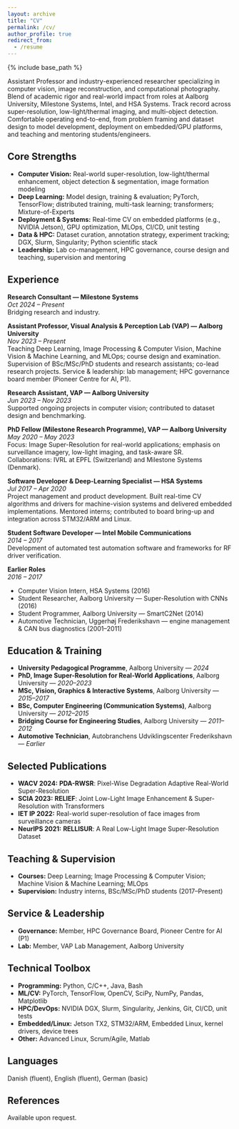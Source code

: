 ```yaml
---
layout: archive
title: "CV"
permalink: /cv/
author_profile: true
redirect_from:
  - /resume
---
```


{% include base_path %}

Assistant Professor and industry-experienced researcher specializing in computer vision, image reconstruction, and computational photography. Blend of academic rigor and real-world impact from roles at Aalborg University, Milestone Systems, Intel, and HSA Systems. Track record across super-resolution, low-light/thermal imaging, and multi-object detection. Comfortable operating end-to-end, from problem framing and dataset design to model development, deployment on embedded/GPU platforms, and teaching and mentoring students/engineers.

## Core Strengths
- **Computer Vision:** Real-world super-resolution, low-light/thermal enhancement, object detection & segmentation, image formation modeling  
- **Deep Learning:** Model design, training & evaluation; PyTorch, TensorFlow; distributed training, multi-task learning; transformers; Mixture-of-Experts  
- **Deployment & Systems:** Real-time CV on embedded platforms (e.g., NVIDIA Jetson), GPU optimization, MLOps, CI/CD, unit testing  
- **Data & HPC:** Dataset curation, annotation strategy, experiment tracking; DGX, Slurm, Singularity; Python scientific stack  
- **Leadership:** Lab co-management, HPC governance, course design and teaching, supervision and mentoring

## Experience
**Research Consultant — Milestone Systems**  
*Oct 2024 – Present*  
Bridging research and industry.

**Assistant Professor, Visual Analysis & Perception Lab (VAP) — Aalborg University**  
*Nov 2023 – Present*  
Teaching Deep Learning, Image Processing & Computer Vision, Machine Vision & Machine Learning, and MLOps; course design and examination. Supervision of BSc/MSc/PhD students and research assistants; co-lead research projects. Service & leadership: lab management; HPC governance board member (Pioneer Centre for AI, P1).

**Research Assistant, VAP — Aalborg University**  
*Jun 2023 – Nov 2023*  
Supported ongoing projects in computer vision; contributed to dataset design and benchmarking.

**PhD Fellow (Milestone Research Programme), VAP — Aalborg University**  
*May 2020 – May 2023*  
Focus: Image Super-Resolution for real-world applications; emphasis on surveillance imagery, low-light imaging, and task-aware SR.  
Collaborations: IVRL at EPFL (Switzerland) and Milestone Systems (Denmark).

**Software Developer & Deep-Learning Specialist — HSA Systems**  
*Jul 2017 – Apr 2020*  
Project management and product development. Built real-time CV algorithms and drivers for machine-vision systems and delivered embedded implementations. Mentored interns; contributed to board bring-up and integration across STM32/ARM and Linux.

**Student Software Developer — Intel Mobile Communications**  
*2014 – 2017*  
Development of automated test automation software and frameworks for RF driver verification.

**Earlier Roles**  
*2016 – 2017*  
- Computer Vision Intern, HSA Systems (2016)  
- Student Researcher, Aalborg University — Super-Resolution with CNNs (2016)  
- Student Programmer, Aalborg University — SmartC2Net (2014)  
- Automotive Technician, Uggerhøj Frederikshavn — engine management & CAN bus diagnostics (2001–2011)

## Education & Training
- **University Pedagogical Programme**, Aalborg University — *2024*  
- **PhD, Image Super-Resolution for Real-World Applications**, Aalborg University — *2020–2023*  
- **MSc, Vision, Graphics & Interactive Systems**, Aalborg University — *2015–2017*  
- **BSc, Computer Engineering (Communication Systems)**, Aalborg University — *2012–2015*  
- **Bridging Course for Engineering Studies**, Aalborg University — *2011–2012*  
- **Automotive Technician**, Autobranchens Udviklingscenter Frederikshavn — *Earlier*

## Selected Publications
- **WACV 2024:** **PDA-RWSR**: Pixel-Wise Degradation Adaptive Real-World Super-Resolution  
- **SCIA 2023:** **RELIEF**: Joint Low-Light Image Enhancement & Super-Resolution with Transformers  
- **IET IP 2022:** Real-world super-resolution of face images from surveillance cameras  
- **NeurIPS 2021:** **RELLISUR**: A Real Low-Light Image Super-Resolution Dataset

## Teaching & Supervision
- **Courses:** Deep Learning; Image Processing & Computer Vision; Machine Vision & Machine Learning; MLOps  
- **Supervision:** Industry interns, BSc/MSc/PhD students (2017–Present)

## Service & Leadership
- **Governance:** Member, HPC Governance Board, Pioneer Centre for AI (P1)  
- **Lab:** Member, VAP Lab Management, Aalborg University

## Technical Toolbox
- **Programming:** Python, C/C++, Java, Bash  
- **ML/CV:** PyTorch, TensorFlow, OpenCV, SciPy, NumPy, Pandas, Matplotlib  
- **HPC/DevOps:** NVIDIA DGX, Slurm, Singularity, Jenkins, Git, CI/CD, unit tests  
- **Embedded/Linux:** Jetson TX2, STM32/ARM, Embedded Linux, kernel drivers, device trees  
- **Other:** Advanced Linux, Scrum/Agile, Matlab

## Languages
Danish (fluent), English (fluent), German (basic)

## References
Available upon request.

